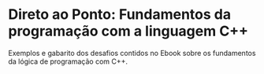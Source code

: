 # Direto ao Ponto: Fundamentos da programação com a linguagem C++
Exemplos e gabarito dos desafios contidos no Ebook sobre os fundamentos da lógica de programação com C++.

